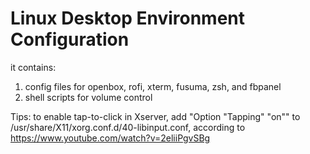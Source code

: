 # Linux Desktop Environment Configuration

it contains:
1. config files for openbox, rofi, xterm, fusuma, zsh, and fbpanel
2. shell scripts for volume control

Tips:
to enable tap-to-click in Xserver, add "Option "Tapping" "on"" to /usr/share/X11/xorg.conf.d/40-libinput.conf, according to <https://www.youtube.com/watch?v=2eliiPgvSBg>
